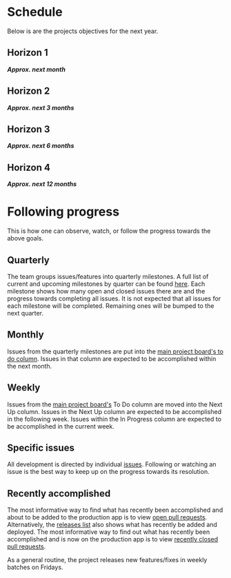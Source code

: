 # Schedule
Below is are the projects objectives for the next year.

## Horizon 1
**_Approx. next month_**

## Horizon 2
**_Approx. next 3 months_**


## Horizon 3
**_Approx. next 6 months_**


## Horizon 4
**_Approx. next 12 months_**

# Following progress
This is how one can observe, watch, or follow the progress towards the above goals.

## Quarterly 
The team groups issues/features into quarterly milestones. A full list of current and upcoming milestones by quarter can be found [here](https://github.com/OpenTechFund/opentech.fund/milestones). Each milestone shows how many open and closed issues there are and the progress towards completing all issues. It is not expected that all issues for each milestone will be completed. Remaining ones will be bumped to the next quarter.

## Monthly
Issues from the quarterly milestones are put into the [main project board's to do column](https://github.com/OpenTechFund/opentech.fund/projects/2). Issues in that column are expected to be accomplished within the next month.

## Weekly
Issues from the [main project board's](https://github.com/OpenTechFund/opentech.fund/projects/2) To Do column are moved into the Next Up column. Issues in the Next Up column are expected to be accomplished in the following week. Issues within the In Progress column are expected to be accomplished in the current week.

## Specific issues
All development is directed by individual [issues](https://github.com/OpenTechFund/opentech.fund/issues). Following or watching an issue is the best way to keep up on the progress towards its resolution.

## Recently accomplished
The most informative way to find what has recently been accomplished and about to be added to the production app is to view [open pull requests](https://github.com/OpenTechFund/opentech.fund/pulls?q=is%3Aopen+is%3Apr). Alternatively, the [releases list](https://github.com/OpenTechFund/opentech.fund/releases) also shows what has recently be added and deployed. The most informative way to find out what has recently been accomplished and is now on the production app is to view [recently closed pull requests](https://github.com/OpenTechFund/opentech.fund/pulls?q=is%3Apr+is%3Aclosed).

As a general routine, the project releases new features/fixes in weekly batches on Fridays.



